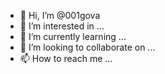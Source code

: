 - 👋 Hi, I’m @001gova
- 👀 I’m interested in ...
- 🌱 I’m currently learning ...
- 💞️ I’m looking to collaborate on ...
- 📫 How to reach me ...

<!---
001gova/001gova is a ✨ special ✨ repository because its `README.md` (this file) appears on your GitHub profile.
You can click the Preview link to take a look at your changes.
--->
